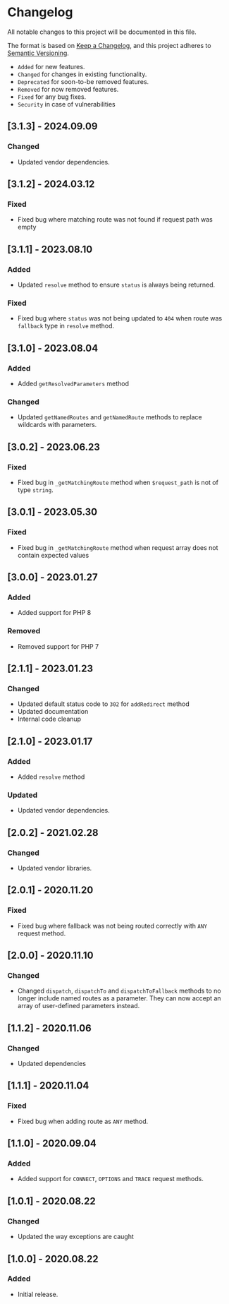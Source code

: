 # Changelog

All notable changes to this project will be documented in this file.

The format is based on [Keep a Changelog](https://keepachangelog.com/en/1.0.0/),
and this project adheres to [Semantic Versioning](https://semver.org/spec/v2.0.0.html).

- `Added` for new features.
- `Changed` for changes in existing functionality.
- `Deprecated` for soon-to-be removed features.
- `Removed` for now removed features.
- `Fixed` for any bug fixes.
- `Security` in case of vulnerabilities

## [3.1.3] - 2024.09.09

### Changed

- Updated vendor dependencies.

## [3.1.2] - 2024.03.12

### Fixed

- Fixed bug where matching route was not found if request path was empty

## [3.1.1] - 2023.08.10

### Added

- Updated `resolve` method to ensure `status` is always being returned.

### Fixed

- Fixed bug where `status` was not being updated to `404` when route was `fallback` type in `resolve` method. 

## [3.1.0] - 2023.08.04

### Added

- Added `getResolvedParameters` method

### Changed

- Updated `getNamedRoutes` and `getNamedRoute` methods to replace wildcards with parameters.

## [3.0.2] - 2023.06.23

### Fixed

- Fixed bug in `_getMatchingRoute` method when `$request_path` is not of type `string`.

## [3.0.1] - 2023.05.30

### Fixed

- Fixed bug in `_getMatchingRoute` method when request array does not contain expected values

## [3.0.0] - 2023.01.27

### Added

- Added support for PHP 8

### Removed

- Removed support for PHP 7

## [2.1.1] - 2023.01.23

### Changed

- Updated default status code to `302` for `addRedirect` method
- Updated documentation
- Internal code cleanup

## [2.1.0] - 2023.01.17

### Added

- Added `resolve` method

### Updated

- Updated vendor dependencies.

## [2.0.2] - 2021.02.28

### Changed

- Updated vendor libraries.

## [2.0.1] - 2020.11.20

### Fixed

- Fixed bug where fallback was not being routed correctly with `ANY` request method.

## [2.0.0] - 2020.11.10

### Changed

- Changed `dispatch`, `dispatchTo` and `dispatchToFallback` methods to no longer include named routes as a parameter.
They can now accept an array of user-defined parameters instead. 

## [1.1.2] - 2020.11.06

### Changed

- Updated dependencies

## [1.1.1] - 2020.11.04

### Fixed

- Fixed bug when adding route as `ANY` method.

## [1.1.0] - 2020.09.04

### Added

- Added support for `CONNECT`, `OPTIONS` and `TRACE` request methods.

## [1.0.1] - 2020.08.22

### Changed

- Updated the way exceptions are caught

## [1.0.0] - 2020.08.22

### Added

- Initial release.
